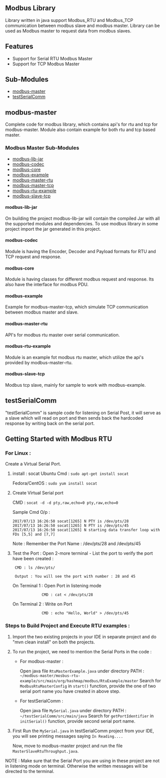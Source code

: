 Modbus Library
--------------
Library written in java support Modbus_RTU and Modbus_TCP communication between modbus slave and modbus master.
Library can be used as Modbus master to request data from modbus slaves.

## Features
- Support for Serial RTU Modbus Master
- Support for TCP Modbus Master

## Sub-Modules
- [modbus-master](#modbus-master)
- [testSerialComm](#testSerialComm)

## modbus-master
Complete code for modbus library, which contains api's for rtu and tcp for modbus-master. Module also contain example for both rtu and tcp based master.

### Modbus Master Sub-Modules
- [modbus-lib-jar](#modbus-lib-jar)
- [modbus-codec](#modbus-codec)
- [modbus-core](#modbus-core)
- [modbus-example](#modbus-example)
- [modbus-master-rtu](#modbus-master-rtu)
- [modbus-master-tcp](#modbus-master-tcp)
- [modbus-rtu-example](#modbus-rtu-example)
- [modbus-slave-tcp](#modbus-slave-tcp)

#### modbus-lib-jar
On building the project modbus-lib-jar will contain the compiled Jar with all the supported modules and dependencies. To use modbus library in some project import the jar generated in this project.

#### modbus-codec
Module is having the Encoder, Decoder and Payload formats for RTU and TCP request and response.

#### modbus-core
Module is having classes for different modbus request and response. Its also have the interface for modbus PDU.

#### modbus-example
Example for modbus-master-tcp, which simulate TCP communication between modbus master and slave.

#### modbus-master-rtu
API's for modbus rtu master over serial communication.

#### modbus-rtu-example
Module is an example fot modbus rtu master, which utilize the api's provided by modbus-master-rtu.

#### modbus-slave-tcp
Modbus tcp slave, mainly for sample to work with modbus-example.

## testSerialComm
"testSerialComm" is sample code for listening on Serial Post, it will serve as a slave which will read on port and then sends back the hardcoded response by writing back on the serial port.

## Getting Started with Modbus RTU
### For Linux : 
Create a Virtual Serial Port.
1. install : socat
    Ubuntu Cmd : ```sudo apt-get install socat```
    
    Fedora/CentOS : ```sudo yum install socat```

2. Create Virtual Serial port

    CMD : ```socat -d -d pty,raw,echo=0 pty,raw,echo=0```

    Sample Cmd O/p :
    ```
    2017/07/13 16:26:50 socat[1265] N PTY is /dev/pts/28
    2017/07/13 16:26:50 socat[1265] N PTY is /dev/pts/45
    2017/07/13 16:26:50 socat[1265] N starting data transfer loop with FDs [5,5] and [7,7]
    ```
    Note : Remember the Port Name : /dev/pts/28 and /dev/pts/45

3. Test the Port : Open 2-more terminal -
    List the port to verify the port have been created :
    
        CMD : ls /dev/pts/
       
        Output : You will see the port with number : 28 and 45

    On Terminal 1 : Open Port in listening mode
    
                    CMD : cat < /dev/pts/28

    On Terminal 2 : Write on Port
    
                    CMD : echo "Hello, World" > /dev/pts/45

### Steps to Build Project and Execute RTU examples :
1. Import the two existing projects in your IDE in separate project and do "mvn clean install" on both the
   projects.

2. To run the project, we need to mention the Serial Ports in the code :

   - For modbus-master :
   
        Open java file ```RtuMasterExample.java``` under directory
        PATH : ```~/modbus-master/mosbus-rtu-example/src/main/org/hashmap/modbus/RtuExample/master```
        Search for ```ModbusRtuMasterConfig``` in ```start()``` function, provide the one of two serial port name you have created in above step.

   - For testSerialComm :
   
        Open java file ```MySerial.java``` under directory
        PATH : ```~/testSerialComm/src/main/java```
        Search for ```getPortIdentifier``` in ```initSerial()``` function, provide second serial port name.

3. First Run the ```MySerial.java``` in testSerialComm project from your IDE, you will see
   printing messages saying ```In Reading....```

    Now, move to modbus-master project and run the file ```MasterSlaveRtuThroughput.java```.

NOTE : Make sure that the Serial Port you are using in these project are not in listening mode on terminal.
       Otherwise the written messages will be directed to the terminal.

